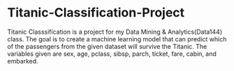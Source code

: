 # Titanic-Classification-Project

Titanic Classsification is a project for my Data Mining & Analytics(Data144) class. The goal is to create a machine learning model 
that can predict which of the passengers from the given dataset will survive the Titanic. The variables given are sex, age, pclass, 
sibsp, parch, ticket, fare, cabin, and embarked. 
